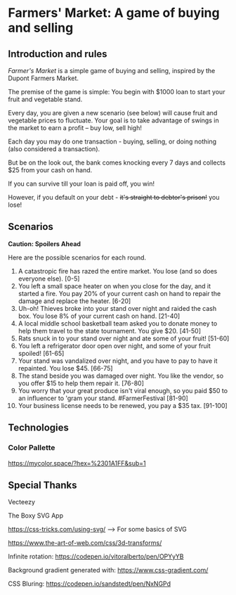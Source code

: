 # Farmers' Market: A game of buying and selling

## Introduction and rules
_Farmer's Market_ is a simple game of buying and selling, inspired by the Dupont Farmers Market.

The premise of the game is simple: You begin with $1000 loan to start your fruit and vegetable stand.

Every day, you are given a new scenario (see below) will cause fruit and vegetable prices to fluctuate. Your goal is to take advantage of swings in the market to earn a profit – buy low, sell high!

Each day you may do one transaction - buying, selling, or doing nothing (also considered a transaction).

But be on the look out, the bank comes knocking every 7 days and collects $25 from your cash on hand.

If you can survive till your loan is paid off, you win!

However, if you default on your debt - ~~it's straight to debtor's prison!~~ you lose! 


## Scenarios
**Caution: Spoilers Ahead**

Here are the possible scenarios for each round.
1. A catastropic fire has razed the entire market. You lose (and so does everyone else). [0-5]
2. You left a small space heater on when you close for the day, and it started a fire. You pay 20% of your current cash on hand to repair the damage and replace the heater. [6-20]
3. Uh-oh! Thieves broke into your stand over night and raided the cash box. You lose 8% of your current cash on hand. [21-40]
4. A local middle school basketball team asked you to donate money to help them travel to the state tournament. You give $20. [41-50]
5. Rats snuck in to your stand over night and ate some of your fruit! [51-60]
6. You left a refrigerator door open over night, and some of your fruit spoiled! [61-65]
7. Your stand was vandalized over night, and you have to pay to have it repainted. You lose $45. [66-75]
8. The stand beside you was damaged over night. You like the vendor, so you offer $15 to help them repair it. [76-80]
9. You worry that your great produce isn't viral enough, so you paid $50 to an influencer to 'gram your stand. #FarmerFestival [81-90]
10. Your business license needs to be renewed, you pay a $35 tax. [91-100]



## Technologies
### Color Pallette
https://mycolor.space/?hex=%2301A1FF&sub=1


## Special Thanks
Vecteezy

The Boxy SVG App

https://css-tricks.com/using-svg/ --> For some basics of SVG

https://www.the-art-of-web.com/css/3d-transforms/

Infinite rotation: https://codepen.io/vitoralberto/pen/OPYyYB

Background gradient generated with: https://www.css-gradient.com/

CSS Bluring: https://codepen.io/sandstedt/pen/NxNGPd
